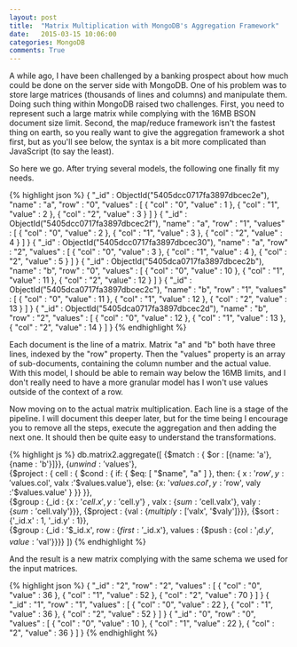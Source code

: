 ```yaml
---
layout: post
title:  "Matrix Multiplication with MongoDB's Aggregation Framework"
date:   2015-03-15 10:06:00
categories: MongoDB
comments: True
---
```

A while ago, I have been challenged by a banking prospect about how much could be done on the server side with MongoDB. One of his problem was to store large matrices (thousands of lines and columns) and manipulate them. Doing such thing within MongoDB raised two challenges. First, you need to represent such a large matrix while complying with the 16MB BSON document size limit. Second, the map/reduce framework isn't the fastest thing on earth, so you really want to give the aggregation framework a shot first, but as you'll see below, the syntax is a bit more complicated than JavaScript (to say the least).

So here we go. After trying several models, the following one finally fit my needs.


{% highlight json %}
{ "_id" : ObjectId("5405dcc0717fa3897dbcec2e"), "name" : "a", "row" : "0", "values" : [ { "col" : "0", "value" : 1 }, { "col" : "1", "value" : 2 }, { "col" : "2", "value" : 3 } ] }
{ "_id" : ObjectId("5405dcc0717fa3897dbcec2f"), "name" : "a", "row" : "1", "values" : [ { "col" : "0", "value" : 2 }, { "col" : "1", "value" : 3 }, { "col" : "2", "value" : 4 } ] }
{ "_id" : ObjectId("5405dcc0717fa3897dbcec30"), "name" : "a", "row" : "2", "values" : [ { "col" : "0", "value" : 3 }, { "col" : "1", "value" : 4 }, { "col" : "2", "value" : 5 } ] }
{ "_id" : ObjectId("5405dca0717fa3897dbcec2b"), "name" : "b", "row" : "0", "values" : [ { "col" : "0", "value" : 10 }, { "col" : "1", "value" : 11 }, { "col" : "2", "value" : 12 } ] }
{ "_id" : ObjectId("5405dca0717fa3897dbcec2c"), "name" : "b", "row" : "1", "values" : [ { "col" : "0", "value" : 11 }, { "col" : "1", "value" : 12 }, { "col" : "2", "value" : 13 } ] }
{ "_id" : ObjectId("5405dca0717fa3897dbcec2d"), "name" : "b", "row" : "2", "values" : [ { "col" : "0", "value" : 12 }, { "col" : "1", "value" : 13 }, { "col" : "2", "value" : 14 } ] }
{% endhighlight %}

Each document is the line of a matrix. Matrix "a" and "b" both have three lines, indexed by the "row" property. Then the "values" property is an array of sub-documents, containing the column number and the actual value. With this model, I should be able to remain way below the 16MB limits, and I don't really need to have a more granular model has I won't use values outside of the context of a row.

Now moving on to the actual matrix multiplication. Each line is a stage of the pipeline. I will document this deeper later, but for the time being I encourage you to remove all the steps, execute the aggregation and then adding the next one. It should then be quite easy to understand the transformations.

{% highlight js %}
db.matrix2.aggregate([
  {$match : { $or : [{name: 'a'}, {name : 'b'}]}},
  {$unwind : '$values'},  
  {$project : {  cell : { $cond : { if: { $eq: [ "$name", "a" ] },  then: { x : '$row', y : '$values.col', valx :'$values.value'},  else: {x: '$values.col', y: '$row', valy :'$values.value' }  }}  }},  
  {$group : {_id : {x : '$cell.x', y : '$cell.y'} , valx : {$sum : '$cell.valx'}, valy : {$sum: '$cell.valy'}}},
  {$project : {val : {$multiply : ['$valx', '$valy']}}},
  {$sort : {'_id.x' : 1, '_id.y' : 1}},  
  {$group : {_id : '$_id.x', row : {$first : '$_id.x'}, values : {$push : {col : '$_id.y', value : '$val'}}}}
])
{% endhighlight %}

And the result is a new matrix complying with the same schema we used for the input matrices.

{% highlight json %}
{ "_id" : "2", "row" : "2", "values" : [ { "col" : "0", "value" : 36 }, { "col" : "1", "value" : 52 }, { "col" : "2", "value" : 70 } ] }
{ "_id" : "1", "row" : "1", "values" : [ { "col" : "0", "value" : 22 }, { "col" : "1", "value" : 36 }, { "col" : "2", "value" : 52 } ] }
{ "_id" : "0", "row" : "0", "values" : [ { "col" : "0", "value" : 10 }, { "col" : "1", "value" : 22 }, { "col" : "2", "value" : 36 } ] }
{% endhighlight %}


